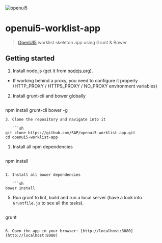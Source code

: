 ![openui5](http://openui5.org/images/OpenUI5_new_big_side.png)

# openui5-worklist-app

> [OpenUI5](https://github.com/SAP/openui5) worklist skeleton app using Grunt & Bower

## Getting started

1. Install node.js (get it from [nodejs.org](http://nodejs.org/)).
  * If working behind a proxy, you need to configure it properly (HTTP_PROXY / HTTPS_PROXY / NO_PROXY environment variables)
2. Install grunt-cli and bower globally

   ```sh
npm install grunt-cli bower -g
```
3. Clone the repository and navigate into it

   ```sh
git clone https://github.com/SAP/openui5-worklist-app.git
cd openui5-worklist-app
```

1. Install all npm dependencies

   ```sh
npm install
```

1. Install all bower dependencies

   ```sh
bower install
```

5. Run grunt to lint, build and run a local server (have a look into `Gruntfile.js` to see all the tasks).

   ```sh
grunt
```

6. Open the app in your browser: [http://localhost:8080](http://localhost:8080)
